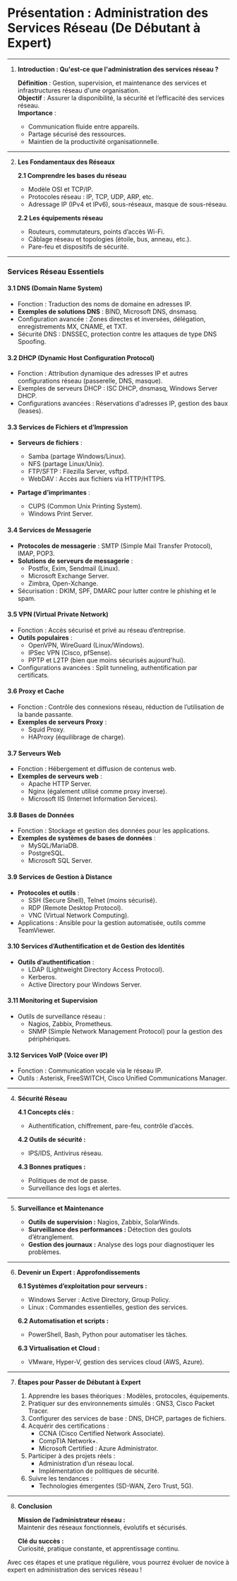 # Présentation : Administration des Services Réseau (De Débutant à Expert)

---

1. **Introduction : Qu'est-ce que l'administration des services réseau ?**  

   **Définition** : Gestion, supervision, et maintenance des services et infrastructures réseau d'une organisation.  
   **Objectif** : Assurer la disponibilité, la sécurité et l’efficacité des services réseau.  
   **Importance** :  
   - Communication fluide entre appareils.  
   - Partage sécurisé des ressources.  
   - Maintien de la productivité organisationnelle.  

---

2. **Les Fondamentaux des Réseaux**

   **2.1 Comprendre les bases du réseau**  
   - Modèle OSI et TCP/IP.  
   - Protocoles réseau : IP, TCP, UDP, ARP, etc.  
   - Adressage IP (IPv4 et IPv6), sous-réseaux, masque de sous-réseau.  

   **2.2 Les équipements réseau**  
   - Routeurs, commutateurs, points d’accès Wi-Fi.  
   - Câblage réseau et topologies (étoile, bus, anneau, etc.).  
   - Pare-feu et dispositifs de sécurité.  

---


### **Services Réseau Essentiels**

#### **3.1 DNS (Domain Name System)**  
- Fonction : Traduction des noms de domaine en adresses IP.  
- **Exemples de solutions DNS** : BIND, Microsoft DNS, dnsmasq.  
- Configuration avancée : Zones directes et inversées, délégation, enregistrements MX, CNAME, et TXT.  
- Sécurité DNS : DNSSEC, protection contre les attaques de type DNS Spoofing.  

#### **3.2 DHCP (Dynamic Host Configuration Protocol)**  
- Fonction : Attribution dynamique des adresses IP et autres configurations réseau (passerelle, DNS, masque).  
- Exemples de serveurs DHCP : ISC DHCP, dnsmasq, Windows Server DHCP.  
- Configurations avancées : Réservations d'adresses IP, gestion des baux (leases).  

#### **3.3 Services de Fichiers et d’Impression**  
- **Serveurs de fichiers** :  
  - Samba (partage Windows/Linux).  
  - NFS (partage Linux/Unix).  
  - FTP/SFTP : Filezilla Server, vsftpd.  
  - WebDAV : Accès aux fichiers via HTTP/HTTPS.  

- **Partage d’imprimantes** :  
  - CUPS (Common Unix Printing System).  
  - Windows Print Server.  

#### **3.4 Services de Messagerie**  
- **Protocoles de messagerie** : SMTP (Simple Mail Transfer Protocol), IMAP, POP3.  
- **Solutions de serveurs de messagerie** :  
  - Postfix, Exim, Sendmail (Linux).  
  - Microsoft Exchange Server.  
  - Zimbra, Open-Xchange.  
- Sécurisation : DKIM, SPF, DMARC pour lutter contre le phishing et le spam.  

#### **3.5 VPN (Virtual Private Network)**  
- Fonction : Accès sécurisé et privé au réseau d’entreprise.  
- **Outils populaires** :  
  - OpenVPN, WireGuard (Linux/Windows).  
  - IPSec VPN (Cisco, pfSense).  
  - PPTP et L2TP (bien que moins sécurisés aujourd'hui).  
- Configurations avancées : Split tunneling, authentification par certificats.  

#### **3.6 Proxy et Cache**  
- Fonction : Contrôle des connexions réseau, réduction de l’utilisation de la bande passante.  
- **Exemples de serveurs Proxy** :  
  - Squid Proxy.  
  - HAProxy (équilibrage de charge).  

#### **3.7 Serveurs Web**  
- Fonction : Hébergement et diffusion de contenus web.  
- **Exemples de serveurs web** :  
  - Apache HTTP Server.  
  - Nginx (également utilisé comme proxy inverse).  
  - Microsoft IIS (Internet Information Services).  

#### **3.8 Bases de Données**  
- Fonction : Stockage et gestion des données pour les applications.  
- **Exemples de systèmes de bases de données** :  
  - MySQL/MariaDB.  
  - PostgreSQL.  
  - Microsoft SQL Server.  

#### **3.9 Services de Gestion à Distance**  
- **Protocoles et outils** :  
  - SSH (Secure Shell), Telnet (moins sécurisé).  
  - RDP (Remote Desktop Protocol).  
  - VNC (Virtual Network Computing).  
- Applications : Ansible pour la gestion automatisée, outils comme TeamViewer.  

#### **3.10 Services d’Authentification et de Gestion des Identités**  
- **Outils d’authentification** :  
  - LDAP (Lightweight Directory Access Protocol).  
  - Kerberos.  
  - Active Directory pour Windows Server.  

#### **3.11 Monitoring et Supervision**  
- Outils de surveillance réseau :  
  - Nagios, Zabbix, Prometheus.  
  - SNMP (Simple Network Management Protocol) pour la gestion des périphériques.  

#### **3.12 Services VoIP (Voice over IP)**  
- Fonction : Communication vocale via le réseau IP.  
- Outils : Asterisk, FreeSWITCH, Cisco Unified Communications Manager.  

---

4. **Sécurité Réseau**

   **4.1 Concepts clés :**  
   - Authentification, chiffrement, pare-feu, contrôle d’accès.  

   **4.2 Outils de sécurité :**  
   - IPS/IDS, Antivirus réseau.  

   **4.3 Bonnes pratiques :**  
   - Politiques de mot de passe.  
   - Surveillance des logs et alertes.  

---

5. **Surveillance et Maintenance**

   - **Outils de supervision :** Nagios, Zabbix, SolarWinds.  
   - **Surveillance des performances :** Détection des goulots d’étranglement.  
   - **Gestion des journaux :** Analyse des logs pour diagnostiquer les problèmes.  

---

6. **Devenir un Expert : Approfondissements**

   **6.1 Systèmes d’exploitation pour serveurs :**  
   - Windows Server : Active Directory, Group Policy.  
   - Linux : Commandes essentielles, gestion des services.  

   **6.2 Automatisation et scripts :**  
   - PowerShell, Bash, Python pour automatiser les tâches.  

   **6.3 Virtualisation et Cloud :**  
   - VMware, Hyper-V, gestion des services cloud (AWS, Azure).  

---

7. **Étapes pour Passer de Débutant à Expert**

   1. Apprendre les bases théoriques : Modèles, protocoles, équipements.  
   2. Pratiquer sur des environnements simulés : GNS3, Cisco Packet Tracer.  
   3. Configurer des services de base : DNS, DHCP, partages de fichiers.  
   4. Acquérir des certifications :  
      - CCNA (Cisco Certified Network Associate).  
      - CompTIA Network+.  
      - Microsoft Certified : Azure Administrator.  
   5. Participer à des projets réels :  
      - Administration d’un réseau local.  
      - Implémentation de politiques de sécurité.  
   6. Suivre les tendances :  
      - Technologies émergentes (SD-WAN, Zero Trust, 5G).  

---

8. **Conclusion**

   **Mission de l’administrateur réseau :**  
   Maintenir des réseaux fonctionnels, évolutifs et sécurisés.  

   **Clé du succès :**  
   Curiosité, pratique constante, et apprentissage continu.  

Avec ces étapes et une pratique régulière, vous pourrez évoluer de novice à expert en administration des services réseau !
